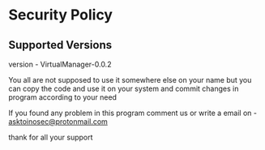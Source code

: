 # Security Policy

## Supported Versions

version - VirtualManager-0.0.2

You all are not supposed to use it somewhere else on your name
but you can copy the code and use it on your system and commit changes in program according to your need

If you found any problem in this program comment us
or write a email on - asktoinosec@protonmail.com


thank for all your support
